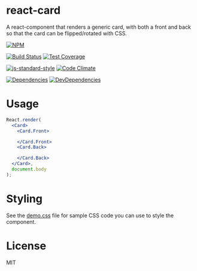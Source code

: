 # react-card

A react-component that renders a generic card, with both a front and back so
that the card can be flipped/rotated with CSS.

[![NPM](https://nodei.co/npm/react-card.png)](https://www.npmjs.com/package/react-card)

[![Build Status](https://travis-ci.org/spudly/react-card.svg?branch=master)](https://travis-ci.org/spudly/react-card) [![Test Coverage](https://codeclimate.com/github/spudly/react-card/badges/coverage.svg)](https://codeclimate.com/github/spudly/react-card/coverage)

[![js-standard-style](https://img.shields.io/badge/code%20style-standard-brightgreen.svg?style=flat)](https://github.com/feross/standard) [![Code Climate](https://codeclimate.com/github/spudly/react-card/badges/gpa.svg)](https://codeclimate.com/github/spudly/react-card)

[![Dependencies](https://david-dm.org/spudly/react-card.svg)](https://david-dm.org/spudly/react-card) [![DevDependencies](https://david-dm.org/spudly/react-card/dev-status.svg)](https://david-dm.org/spudly/react-card#info=devDependencies)

# Usage

```jsx
React.render(
  <Card>
    <Card.Front>

    </Card.Front>
    <Card.Back>

    </Card.Back>
  </Card>,
  document.body
);
```

# Styling

See the [demo.css](demo/demo.css) file for sample CSS code you can use to style the component.

# License

MIT
